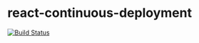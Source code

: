 # react-continuous-deployment

[![Build Status](https://travis-ci.org/georgaleos/react-continuous-deployment.svg?branch=master)](https://travis-ci.org/georgaleos/react-continuous-deployment)